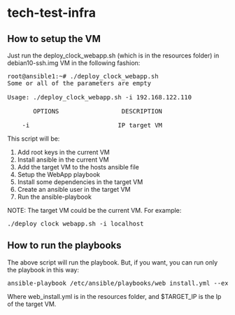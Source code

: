 # tech-test-infra

## How to setup the VM

Just run the deploy_clock_webapp.sh (which is in the resources folder) in debian10-ssh.img VM in the following fashion:
<pre>
root@ansible1:~# ./deploy_clock_webapp.sh
Some or all of the parameters are empty

Usage: ./deploy_clock_webapp.sh -i 192.168.122.110 

       OPTIONS                 DESCRIPTION

	-i                        IP target VM
</pre>

This script will be:
1. Add root keys in the current VM
2. Install ansible in the current VM
4. Add the target VM to the hosts ansible file
3. Setup the WebApp playbook
4. Install some dependencies in the target VM
5. Create an ansible user in the target VM
6. Run the ansible-playbook

NOTE: The target VM could be the current VM. For example:

<pre>
./deploy_clock_webapp.sh -i localhost
</pre>

## How to run the playbooks

The above script will run the playbook. But, if you want, you can run only the playbook in this way:
<pre>
ansible-playbook /etc/ansible/playbooks/web_install.yml --extra-vars "vm_target=$TARGET_IP"
</pre>

Where web_install.yml is in the resources folder, and $TARGET_IP is the Ip of the target VM.
